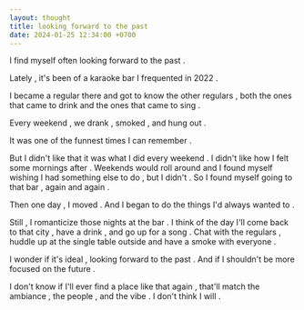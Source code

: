 ```yaml
---
layout: thought
title: looking forward to the past
date: 2024-01-25 12:34:00 +0700
---
```


I find myself often looking forward to the past . 

Lately , it's been of a karaoke bar I frequented in 2022 . 

I became a regular there and got to know the other regulars , both the ones that came to drink and the ones that came to sing . 

Every weekend , we drank , smoked , and hung out . 

It was one of the funnest times I can remember .

But I didn't like that it was what I did every weekend . I didn't like how I felt some mornings after . Weekends would roll around and I found myself wishing I had something else to do , but I didn't . So I found myself going to that bar , again and again . 

Then one day , I  moved . And I began to do the things I'd always wanted to .

Still , I romanticize those nights at the bar . I think of the day I'll come back to that city , have a drink , and go up for a song . Chat with the regulars , huddle up at the single table outside and have a smoke with everyone . 

I wonder if it's ideal , looking forward to the past . And if I shouldn't be more focused on the future . 

I don't know if I'll ever find a place like that again , that'll match the ambiance , the people , and the vibe . I don't think I will . 

